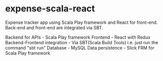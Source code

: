 # expense-scala-react
Expense tracker app using Scala Play framework and React for front-end. Back-end and front-end are integrated via SBT.

Backend for APIs - Scala Play framework
Frontend - React with Redux
Backend-Frontend integration - Via SBT(Scala Build Tools) i.e. just run the command "sbt run"
Database - MySQL
Data persistence - Slick FRM for Scala Play framework

